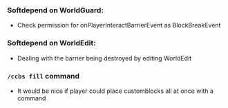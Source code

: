 ### Softdepend on WorldGuard:
- Check permission for onPlayerInteractBarrierEvent as BlockBreakEvent

### Softdepend on WorldEdit:
- Dealing with the barrier being destroyed by editing WorldEdit

### `/ccbs fill` command
- It would be nice if player could place customblocks all at once with a command